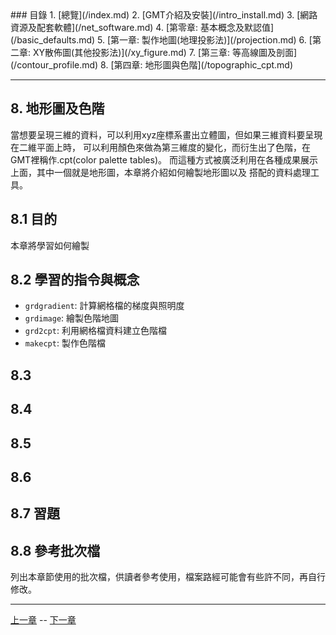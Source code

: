 <title>地形圖及色階</title>
### 目錄
1. [總覽](/index.md)
2. [GMT介紹及安裝](/intro_install.md)
3. [網路資源及配套軟體](/net_software.md)
4. [第零章: 基本概念及默認值](/basic_defaults.md)
5. [第一章: 製作地圖(地理投影法)](/projection.md)
6. [第二章: XY散佈圖(其他投影法)](/xy_figure.md)
7. [第三章: 等高線圖及剖面](/contour_profile.md)
8. [第四章: 地形圖與色階](/topographic_cpt.md)

---

## 8. 地形圖及色階
當想要呈現三維的資料，可以利用xyz座標系畫出立體圖，但如果三維資料要呈現在二維平面上時，
可以利用顏色來做為第三維度的變化，而衍生出了色階，在GMT裡稱作.cpt(color palette tables)。
而這種方式被廣泛利用在各種成果展示上面，其中一個就是地形圖，本章將介紹如何繪製地形圖以及
搭配的資料處理工具。

## 8.1 目的
本章將學習如何繪製

## 8.2 學習的指令與概念

* `grdgradient`: 計算網格檔的梯度與照明度
* `grdimage`: 繪製色階地圖
* `grd2cpt`: 利用網格檔資料建立色階檔
* `makecpt`: 製作色階檔

## 8.3

## 8.4

## 8.5

## 8.6

## 8.7 習題

## 8.8 參考批次檔
列出本章節使用的批次檔，供讀者參考使用，檔案路經可能會有些許不同，再自行修改。

---

[上一章](/contour_profile.md) -- [下一章](/topographic_cpt.md)
